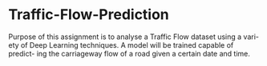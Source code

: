 # Traffic-Flow-Prediction
Purpose of this assignment is to analyse a Traffic Flow dataset using a vari-
ety of Deep Learning techniques. A model will be trained capable of predict-
ing the carriageway flow of a road given a certain date and time.
